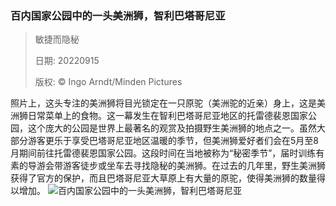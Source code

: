 ### 百内国家公园中的一头美洲狮，智利巴塔哥尼亚
> 敏捷而隐秘> > 日期: 20220915> > 版权: © Ingo Arndt/Minden Pictures
   
 照片上，这头专注的美洲狮将目光锁定在一只原驼（美洲驼的近亲）身上，这是美洲狮日常菜单上的食物。这一幕发生在智利巴塔哥尼亚地区的托雷德裴恩国家公园，这个庞大的公园是世界上最著名的观赏及拍摄野生美洲狮的地点之一。虽然大部分游客更乐于享受巴塔哥尼亚地区温暖的季节，但美洲狮爱好者们会在5月至8月期间前往托雷德裴恩国家公园。这段时间在当地被称为“秘密季节”，届时训练有素的导游会带游客徒步或坐车去寻找隐秘的美洲狮。在过去的几年里，野生美洲狮获得了官方的保护，而且巴塔哥尼亚大草原上有大量的原驼，使得美洲狮的数量得以增加。
![百内国家公园中的一头美洲狮，智利巴塔哥尼亚](https://s.cn.bing.net/th?id=OHR.PianePuma_ZH-CN1482049046_1920x1080.jpg&rf=LaDigue_1920x1080.jpg)